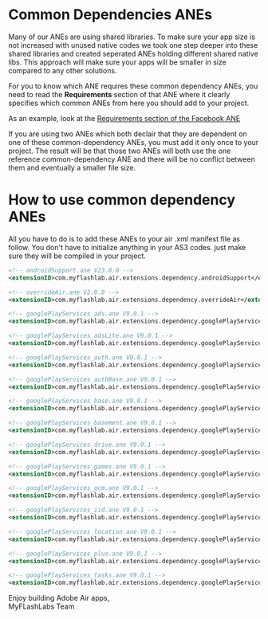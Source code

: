 # Common Dependencies ANEs
Many of our ANEs are using shared libraries. To make sure your app size is not increased with unused native codes we took one step deeper into these shared libraries and created seperated ANEs holding different shared native libs. This approach will make sure your apps will be smaller in size compared to any other solutions.

For you to know which ANE requires these common dependency ANEs, you need to read the **Requirements** section of that ANE where it clearly specifies which common ANEs from here you should add to your project.

As an example, look at the [Requirements section of the Facebook ANE](https://github.com/myflashlab/facebook-ANE#requirements)

If you are using two ANEs which both declair that they are dependent on one of these common-dependency ANEs, you must add it only once to your project. The result will be that those two ANEs will both use the one reference common-dependency ANE and there will be no conflict between them and eventually a smaller file size.

# How to use common dependency ANEs
All you have to do is to add these ANEs to your air .xml manifest file as follow. You don't have to initialize anything in your AS3 codes. just make sure they will be compiled in your project.

```xml
<!-- androidSupport.ane V23.0.0 -->
<extensionID>com.myflashlab.air.extensions.dependency.androidSupport</extensionID>

<!-- overrideAir.ane V2.0.0 -->
<extensionID>com.myflashlab.air.extensions.dependency.overrideAir</extensionID>

<!-- googlePlayServices_ads.ane V9.0.1 -->
<extensionID>com.myflashlab.air.extensions.dependency.googlePlayServices.ads</extensionID>

<!-- googlePlayServices_adsLite.ane V9.0.1 -->
<extensionID>com.myflashlab.air.extensions.dependency.googlePlayServices.ads.lite</extensionID>

<!-- googlePlayServices_auth.ane V9.0.1 -->
<extensionID>com.myflashlab.air.extensions.dependency.googlePlayServices.auth</extensionID>

<!-- googlePlayServices_authBase.ane V9.0.1 -->
<extensionID>com.myflashlab.air.extensions.dependency.googlePlayServices.auth.base</extensionID>

<!-- googlePlayServices_base.ane V9.0.1 -->
<extensionID>com.myflashlab.air.extensions.dependency.googlePlayServices.base</extensionID>

<!-- googlePlayServices_basement.ane V9.0.1 -->
<extensionID>com.myflashlab.air.extensions.dependency.googlePlayServices.basement</extensionID>

<!-- googlePlayServices_drive.ane V9.0.1 -->
<extensionID>com.myflashlab.air.extensions.dependency.googlePlayServices.drive</extensionID>

<!-- googlePlayServices_games.ane V9.0.1 -->
<extensionID>com.myflashlab.air.extensions.dependency.googlePlayServices.games</extensionID>

<!-- googlePlayServices_gcm.ane V9.0.1 -->
<extensionID>com.myflashlab.air.extensions.dependency.googlePlayServices.gcm</extensionID>

<!-- googlePlayServices_iid.ane V9.0.1 -->
<extensionID>com.myflashlab.air.extensions.dependency.googlePlayServices.iid</extensionID>

<!-- googlePlayServices_location.ane V9.0.1 -->
<extensionID>com.myflashlab.air.extensions.dependency.googlePlayServices.location</extensionID>

<!-- googlePlayServices_plus.ane V9.0.1 -->
<extensionID>com.myflashlab.air.extensions.dependency.googlePlayServices.plus</extensionID>

<!-- googlePlayServices_tasks.ane V9.0.1 -->
<extensionID>com.myflashlab.air.extensions.dependency.googlePlayServices.tasks</extensionID>
```

Enjoy building Adobe Air apps,  
MyFLashLabs Team